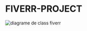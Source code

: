 # FIVERR-PROJECT
![diagrame de class fiverr](https://github.com/Bourhazi/FIVERR-PROJECT/assets/83796717/b1aa56c6-61d8-41a0-9233-a2c251fcc4f9)

